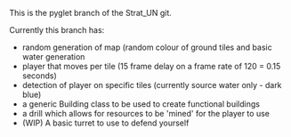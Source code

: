 This is the pyglet branch of the Strat_UN git.

Currently this branch has:
  - random generation of map (random colour of ground tiles and basic water generation
  - player that moves per tile (15 frame delay on a frame rate of 120 = 0.15 seconds)
  - detection of player on specific tiles (currently source water only - dark blue)
  - a generic Building class to be used to create functional buildings
  - a drill which allows for resources to be 'mined' for the player to use
  - (WIP) A basic turret to use to defend yourself
